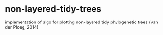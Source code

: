 # non-layered-tidy-trees
implementation of algo for plotting non-layered tidy phylogenetic trees (van der Ploeg, 2014)
